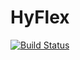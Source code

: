 # HyFlex

[![Build Status](https://github.com/jvkerckh/HyFlex.jl/actions/workflows/CI.yml/badge.svg?branch=main)](https://github.com/jvkerckh/HyFlex.jl/actions/workflows/CI.yml?query=branch%3Amain)
